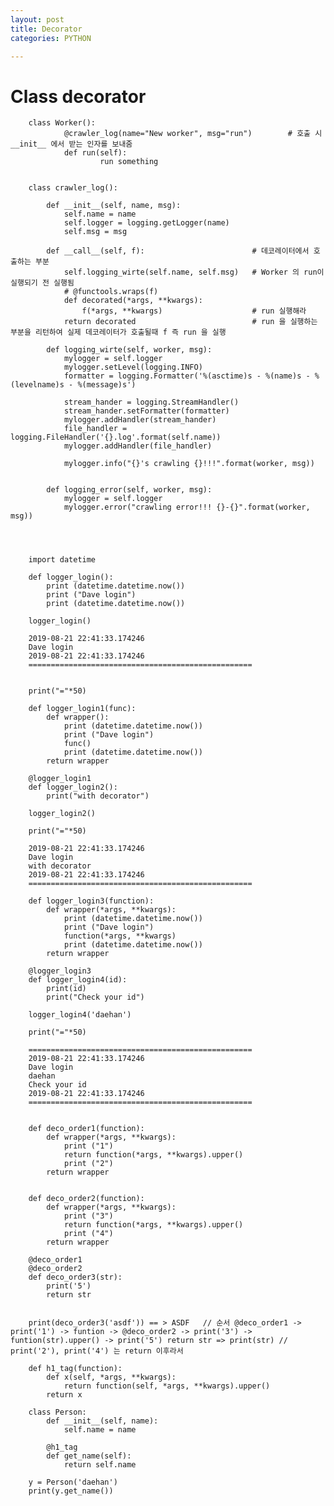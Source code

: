 ```yaml
---
layout: post
title: Decorator
categories: PYTHON

---
```


# Class decorator


        class Worker():
                @crawler_log(name="New worker", msg="run")        # 호출 시 __init__ 에서 받는 인자를 보내줌 
                def run(self):
                        run something


        class crawler_log():

            def __init__(self, name, msg):
                self.name = name
                self.logger = logging.getLogger(name)
                self.msg = msg

            def __call__(self, f):                        # 데코레이터에서 호출하는 부분
                self.logging_wirte(self.name, self.msg)   # Worker 의 run이 실행되기 전 실행됨
                # @functools.wraps(f)
                def decorated(*args, **kwargs):
                    f(*args, **kwargs)                    # run 실행해라
                return decorated                          # run 을 실행하는 부분을 리턴하여 실제 데코레이터가 호출될때 f 즉 run 을 실행

            def logging_wirte(self, worker, msg):
                mylogger = self.logger
                mylogger.setLevel(logging.INFO)
                formatter = logging.Formatter('%(asctime)s - %(name)s - %(levelname)s - %(message)s')

                stream_hander = logging.StreamHandler()
                stream_hander.setFormatter(formatter)
                mylogger.addHandler(stream_hander)
                file_handler = logging.FileHandler('{}.log'.format(self.name))
                mylogger.addHandler(file_handler)

                mylogger.info("{}'s crawling {}!!!".format(worker, msg))


            def logging_error(self, worker, msg):
                mylogger = self.logger
                mylogger.error("crawling error!!! {}-{}".format(worker, msg))




        import datetime

        def logger_login():
            print (datetime.datetime.now())
            print ("Dave login")
            print (datetime.datetime.now())

        logger_login()

        2019-08-21 22:41:33.174246
        Dave login
        2019-08-21 22:41:33.174246
        ==================================================


        print("="*50)

        def logger_login1(func):
            def wrapper():
                print (datetime.datetime.now())
                print ("Dave login")
                func()
                print (datetime.datetime.now())
            return wrapper

        @logger_login1
        def logger_login2():
            print("with decorator")

        logger_login2()

        print("="*50)

        2019-08-21 22:41:33.174246
        Dave login
        with decorator
        2019-08-21 22:41:33.174246
        ==================================================

        def logger_login3(function):
            def wrapper(*args, **kwargs):
                print (datetime.datetime.now())
                print ("Dave login")
                function(*args, **kwargs)
                print (datetime.datetime.now())
            return wrapper

        @logger_login3
        def logger_login4(id):
            print(id)
            print("Check your id")

        logger_login4('daehan')

        print("="*50)

        ==================================================
        2019-08-21 22:41:33.174246
        Dave login
        daehan
        Check your id
        2019-08-21 22:41:33.174246
        ==================================================


        def deco_order1(function):
            def wrapper(*args, **kwargs):
                print ("1")
                return function(*args, **kwargs).upper()
                print ("2")
            return wrapper


        def deco_order2(function):
            def wrapper(*args, **kwargs):
                print ("3")
                return function(*args, **kwargs).upper()
                print ("4")
            return wrapper

        @deco_order1
        @deco_order2
        def deco_order3(str):
            print('5')
            return str


        print(deco_order3('asdf')) == > ASDF   // 순서 @deco_order1 -> print('1') -> funtion -> @deco_order2 -> print('3') -> funtion(str).upper() -> print('5') return str => print(str) // print('2'), print('4') 는 return 이후라서 

        def h1_tag(function):
            def x(self, *args, **kwargs):
                return function(self, *args, **kwargs).upper()
            return x

        class Person:
            def __init__(self, name):
                self.name = name

            @h1_tag
            def get_name(self):
                return self.name

        y = Person('daehan')
        print(y.get_name())

